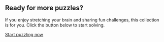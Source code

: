 ## Ready for more puzzles?

If you enjoy stretching your brain and sharing fun challenges, this collection is for you.  Click the button below to start solving.

[Start puzzling now](#buy)